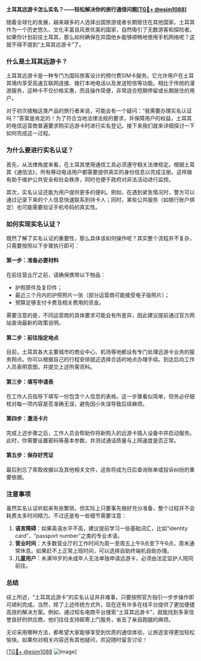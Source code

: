 **土耳其远游卡怎么实名？——轻松解决你的旅行通信问题[[TG💪+ @esim1088](https://t.me/s/esim1088)]**

随着全球化的发展，越来越多的人选择出国旅游或者长期居住在其他国家。土耳其作为一个历史悠久、文化丰富且风景优美的国家，自然吸引了无数游客和探险者。如果你计划前往土耳其，那么如何确保在异国他乡能够顺畅地使用手机网络呢？这就不得不提到“土耳其远游卡”了。

### **什么是土耳其远游卡？**
土耳其远游卡是一种专门为国际旅客设计的预付费SIM卡服务。它允许用户在土耳其境内享受高速互联网连接、拨打本地电话以及发送短信等功能。相比于传统的漫游服务，这种卡不仅价格实惠，而且操作简便，非常适合短期停留或长期居住的用户。

对于初次接触这类产品的旅行者来说，可能会有一个疑问：“我需要办理实名认证吗？”答案是肯定的！为了符合当地法律法规的要求，并保障用户的权益，土耳其的电信运营商普遍要求购买远游卡时进行实名登记。接下来我们就来详细探讨一下如何完成这一过程。

### **为什么要进行实名认证？**
首先，从法律角度来看，在土耳其使用通信工具必须遵守相关法律规定。根据土耳其《通信法》，所有移动电话用户都需要提供真实的身份信息以完成注册。这样做有助于维护公共安全和社会秩序，同时也便于政府对非法活动进行监控。

其次，实名认证还能为用户提供更多的便利。例如，在遇到紧急情况时，警方可以通过记录下来的个人信息快速联系到持卡人；同时，某些公共服务（如银行账户绑定）也可能需要验证手机号码的真实性。

### **如何实现实名认证？**
既然了解了实名认证的重要性，那么具体该如何操作呢？其实整个流程并不复杂，只需要按照以下步骤执行即可：

#### **第一步：准备必要材料**
在前往营业厅之前，请确保携带以下物品：
- 护照原件及复印件；
- 最近三个月内的护照照片一张（部分运营商可能接受电子版照片）；
- 预算足够支付卡费及相关费用的资金。

需要注意的是，不同运营商的具体要求可能会有所差异，因此建议提前通过官方网站查询最新的政策说明。

#### **第二步：前往指定地点**
目前，土耳其各大主要城市的商业中心、机场等地都设有专门处理远游卡业务的服务网点。你可以根据自己的行程安排就近选择合适的地点办理手续。到达后向工作人员表明意图，并提交上述所需资料。

#### **第三步：填写申请表**
在工作人员指导下填写一份包含个人信息的表格。这一步骤看似简单，但务必仔细核对每一项内容是否准确无误，避免因小失误导致后续麻烦。

#### **第四步：激活卡片**
完成上述步骤之后，工作人员会帮助你将新购入的远游卡插入设备中并启动服务。此时，你需要设置密码等基本参数，并测试通话质量与上网速度是否正常。

#### **第五步：保存好凭证**
最后别忘了索取收据以及其他相关文件，这些将成为日后查询账单或投诉纠纷的重要依据。

### **注意事项**
虽然实名认证听起来有些繁琐，但实际上只要事先做好充分准备，整个过程并不会耗费太多时间精力。不过还是有一些细节需要注意：

1. **语言障碍**：如果英语水平不高，建议提前学习一些基础词汇，比如“identity card”、“passport number”之类的专业术语。
2. **营业时间**：大多数营业厅的工作时间为周一至周五上午9点至下午6点，周末通常休息。如果赶不上正常上班时间，可以选择自助终端机自助办理。
3. **儿童用户**：未满18岁的未成年人无法单独申请远游卡，必须由法定监护人陪同前往。

### **总结**
综上所述，“土耳其远游卡”的实名认证并非难事，只要按照官方指引一步步操作即可顺利完成。当然，除了上述传统方式外，现在还有许多在线平台提供了更加便捷高效的解决方案。例如，通过知名电商平台搜索“土耳其远游卡”，就能找到多家信誉良好的供应商，他们往往支持邮寄上门服务，省去了亲自跑腿的麻烦。

无论采用哪种方法，都希望大家能够享受到优质的通信体验，让旅途变得更加轻松愉快。如果你对相关内容还有其他疑问，欢迎随时留言讨论！

[[TG💪+ @esim1088](https://t.me/s/esim1088) ![Image](https://i.postimg.cc/4NQfJmqS/Snipaste-2025-05-13-00-14-12.png)]